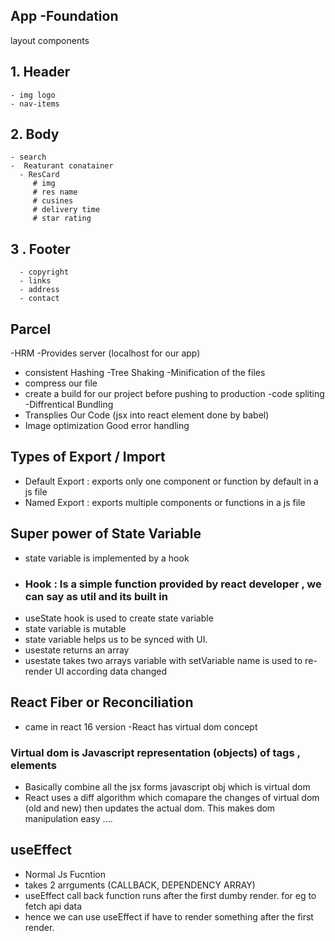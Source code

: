 ## App -Foundation
 layout components
  ## 1. Header
    - img logo
    - nav-items

   ## 2. Body
    - search
    -  Reaturant conatainer
      - ResCard
         # img
         # res name 
         # cusines
         # delivery time
         # star rating
  ## 3 . Footer
      - copyright
      - links
      - address
      - contact     



## Parcel 
-HRM
-Provides server (localhost for our app)
- consistent Hashing
-Tree Shaking
-Minification of the files
- compress our file 
- create a build for our project before pushing to production
-code spliting
-Diffrentical Bundling 
- Transplies Our Code (jsx into react element done by babel)
- Image optimization
Good error handling

## Types of Export / Import
- Default Export : exports only one component or function by default in a js file
- Named Export : exports multiple components or functions in a js file

## Super power of State Variable
- state variable is implemented by a hook
- ### Hook : Is a simple function provided by react developer , we can say as util and its built in
- useState hook is used to create state variable
- state variable is mutable
- state variable helps us to be synced with UI.
- usestate returns an array 
- usestate takes two arrays variable with setVariable name is used to re-render UI according data changed

## React Fiber or Reconciliation
- came in react 16 version
-React has virtual dom concept 
### Virtual dom is Javascript representation (objects) of tags , elements
- Basically combine all the jsx forms javascript obj which is virtual dom 
- React uses a diff algorithm which comapare the changes of virtual dom (old and new)
  then updates the actual dom. This makes dom manipulation easy ....


## useEffect 
- Normal Js Fucntion
- takes 2 arrguments (CALLBACK, DEPENDENCY ARRAY)
- useEffect call back function runs after the first dumby render. for eg to fetch api data
- hence we can use useEffect if have to render something after the first render.

